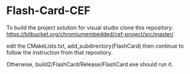 # Flash-Card-CEF

To build the project solution for visual studio
clone this repository:
https://bitbucket.org/chromiumembedded/cef-project/src/master/

edit the CMakeLists.txt, add_subdirectory(FlashCard) then continue to follow the 
instruction from that repository.

Otherwise, build2/FlashCard/Release/FlashCard.exe should run it.

